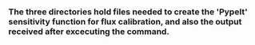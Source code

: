 ### The three directories hold files needed to create the 'PypeIt' sensitivity function for flux calibration, and also the output received after excecuting the command.
